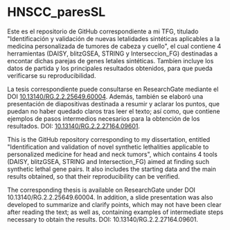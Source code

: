 # HNSCC_paresSL

Este es el repositorio de GitHub correspondiente a mi TFG, titulado "Identificación y validación de nuevas letalidades sintéticas aplicables a la medicina personalizada de tumores de cabeza y cuello", el cual contiene 4 herramientas (DAISY, blitzGSEA, STRING y Interseccion_FG) destinadas a encontar dichas parejas de genes letales sintéticas. Tambíen incluye los datos de partida y los principales resultados obtenidos, para que pueda verificarse su reproducibilidad.

La tesis correspondiente puede consultarse en ResearchGate mediante el DOI [10.13140/RG.2.2.25649.60004](http://dx.doi.org/10.13140/RG.2.2.25649.60004). Además, también se elaboró una presentación de diapositivas destinada a resumir y aclarar los puntos, que puedan no haber quedado claros tras leer el texto; así como, que contiene ejemplos de pasos intermedios necesarios para la obtención de los resultados. DOI: [10.13140/RG.2.2.27164.09601](http://dx.doi.org/10.13140/RG.2.2.27164.09601).

This is the GitHub repository corresponding to my dissertation, entitled "Identification and validation of novel synthetic lethalities applicable to personalized medicine for head and neck tumors", which contains 4 tools (DAISY, blitzGSEA, STRING and Intersection_FG) aimed at finding such synthetic lethal gene pairs. It also includes the starting data and the main results obtained, so that their reproducibility can be verified.

The corresponding thesis is available on ResearchGate under DOI 10.13140/RG.2.2.25649.60004. In addition, a slide presentation was also developed to summarize and clarify points, which may not have been clear after reading the text; as well as, containing examples of intermediate steps necessary to obtain the results. DOI: 10.13140/RG.2.2.27164.09601.
